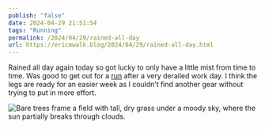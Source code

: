 ```yaml
---
publish: "false"
date: 2024-04-29 21:51:54
tags: "Running"
permalink: /2024/04/29/rained-all-day
url: https://ericmwalk.blog/2024/04/29/rained-all-day.html
---
```


Rained all day again today so got lucky to only have a little mist from time to time. Was good to get out for a [run](https://strava.com/activities/11295215172) after a very derailed work day. I think the legs are ready for an easier week as I couldn’t find another gear without trying to put in more effort.

![Bare trees frame a field with tall, dry grass under a moody sky, where the sun partially breaks through clouds.](https://ericmwalk.blog/uploads/2024/img-8763.jpeg)